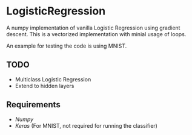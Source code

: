 # LogisticRegression
A numpy implementation of vanilla Logistic Regression using gradient descent. This is a vectorized implementation with minial usage of loops.

An example for testing the code is using MNIST.

## TODO
- Multiclass Logistic Regression
- Extend to hidden layers

## Requirements
- *Numpy*
- *Keras* (For MNIST, not required for running the classifier)
